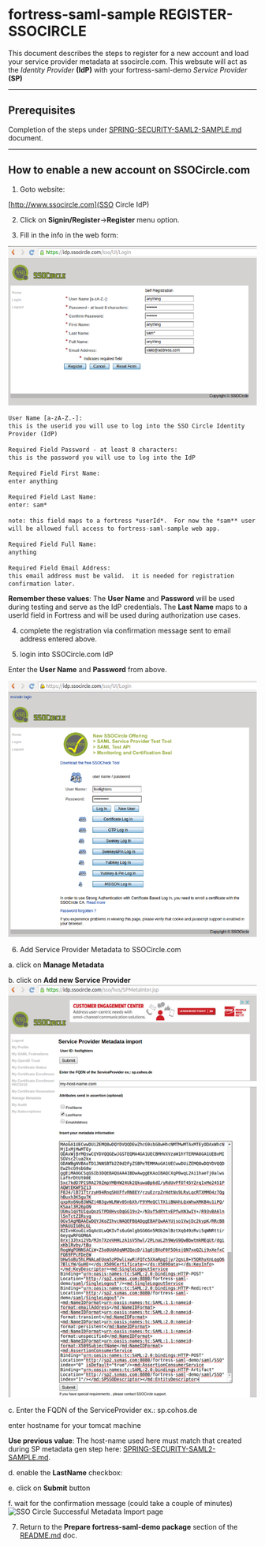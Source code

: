# fortress-saml-sample REGISTER-SSOCIRCLE

 This document describes the steps to register for a new account and load your service provider metadata at ssocircle.com.  This websute will act as the *Identity Provider* **(IdP)** with your fortress-saml-demo *Service Provider* **(SP)**

-------------------------------------------------------------------------------
## Prerequisites
 Completion of the steps under [SPRING-SECURITY-SAML2-SAMPLE.md](SPRING-SECURITY-SAML2-SAMPLE.md) document.

-------------------------------------------------------------------------------

## How to enable a new account on SSOCircle.com

1. Goto website:

 [http://www.ssocircle.com](SSO Circle IdP)

2. Click on **Signin/Register**->**Register** menu option.

3. Fill in the info in the web form:

 ![SSO Circle Registration page](src/main/javadoc/doc-files/SSO-Circle-Registration.png "Registration Page")

 ```
 User Name [a-zA-Z.-]:
 this is the userid you will use to log into the SSO Circle Identity Provider (IdP)

 Required Field Password - at least 8 characters:
 this is the password you will use to log into the IdP

 Required Field First Name:
 enter anything

 Required Field Last Name:
 enter: sam*

 note: this field maps to a fortress *userId*.  For now the *sam** user will be allowed full access to fortress-saml-sample web app.

 Required Field Full Name:
 anything

 Required Field Email Address:
 this email address must be valid.  it is needed for registration confirmation later.
 ```
 **Remember these values**: The **User Name** and **Password** will be used during testing and serve as the IdP credentials.  The **Last Name** maps to a userId field in Fortress and will be used during authorization use cases.

4. complete the registration via confirmation message sent to email address entered above.

5. login into SSOCircle.com IdP

 Enter the **User Name** and **Password** from above.

 ![SSO Circle Login page](./src/main/javadoc/doc-files/SSO-Circle-Login.png "Login Page")

6. Add Service Provider Metadata to SSOCircle.com

 a. click on **Manage Metadata**

 b. click on **Add new Service Provider**
 ![SSO Circle Manage Metadata page](./src/main/javadoc/doc-files/SSO-Circle-Metadata.png "Manager Metadata")

 c. Enter the FQDN of the ServiceProvider ex.: sp.cohos.de

 enter hostname for your tomcat machine

 **Use previous value**: The host-name used here must match that created during SP metadata gen step here: [SPRING-SECURITY-SAML2-SAMPLE.md](SPRING-SECURITY-SAML2-SAMPLE.md).

 d. enable the **LastName** checkbox:

 e. click on **Submit** button

 f. wait for the confirmation message (could take a couple of minutes)
 ![SSO Circle Successful Metadata Import page](https://github.com/shawnmckinney/fortress-saml-demo/blob/master/src/main/javadoc/doc-files/SSO-Circle-Metadata-Success.png "Successful Import")

7. Return to the **Prepare fortress-saml-demo package** section of the [README.md](README.md) doc.